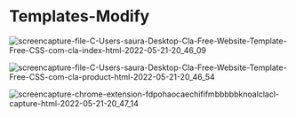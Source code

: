 # Templates-Modify

![screencapture-file-C-Users-saura-Desktop-Cla-Free-Website-Template-Free-CSS-com-cla-index-html-2022-05-21-20_46_09](https://user-images.githubusercontent.com/98261745/169661033-fe23ced2-bf4e-4a61-a060-a8d75e47412a.png)

![screencapture-file-C-Users-saura-Desktop-Cla-Free-Website-Template-Free-CSS-com-cla-product-html-2022-05-21-20_46_54](https://user-images.githubusercontent.com/98261745/169661137-7e867782-0528-4282-81d0-c115ad0bbf64.png)

![screencapture-chrome-extension-fdpohaocaechififmbbbbbknoalclacl-capture-html-2022-05-21-20_47_14](https://user-images.githubusercontent.com/98261745/169661217-cb17ee12-cf11-4376-a1b4-33c615956345.png)

